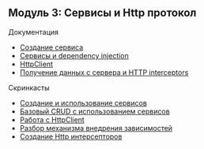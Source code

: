 ## Модуль 3: Cервисы и Http протокол

Документация

- [Создание сервиса](https://angular.io/tutorial/toh-pt4)
- [Сервисы и dependency injection](https://angular.io/guide/architecture-services)
- [HttpClient](https://angular.io/guide/http)
- [Получение данных с сервера и HTTP interceptors](https://angular.io/tutorial/toh-pt6)

Скринкасты

- [Создание и использование сервисов](https://learn.javascript.ru/screencast/angular#services-intro)
- [Базовый CRUD с использованием сервисов](https://learn.javascript.ru/screencast/angular#services-crud)
- [Работа с HttpClient](https://learn.javascript.ru/screencast/angular#services-http-client)
- [Разбор механизма внедрения зависимостей](https://learn.javascript.ru/screencast/angular#services-di)
- [Создание Http интерсепторов](https://learn.javascript.ru/screencast/angular#services-http-interceptors)

